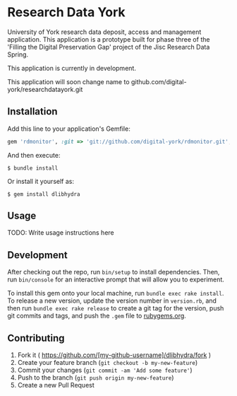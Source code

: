 # Research Data York

University of York research data deposit, access and management application. This application is a prototype built for
phase three of the 'Filling the Digital Preservation Gap' project of the Jisc Research Data Spring.

This application is currently in development.

This application will soon change name to github.com/digital-york/researchdatayork.git

## Installation

Add this line to your application's Gemfile:

```ruby
gem 'rdmonitor', :git => 'git://github.com/digital-york/rdmonitor.git', branch: 'master'
```

And then execute:

    $ bundle install

Or install it yourself as:

    $ gem install dlibhydra

## Usage

TODO: Write usage instructions here

## Development

After checking out the repo, run `bin/setup` to install dependencies. Then, run `bin/console` for an interactive prompt that will allow you to experiment.

To install this gem onto your local machine, run `bundle exec rake install`. To release a new version, update the version number in `version.rb`, and then run `bundle exec rake release` to create a git tag for the version, push git commits and tags, and push the `.gem` file to [rubygems.org](https://rubygems.org).

## Contributing

1. Fork it ( https://github.com/[my-github-username]/dlibhydra/fork )
2. Create your feature branch (`git checkout -b my-new-feature`)
3. Commit your changes (`git commit -am 'Add some feature'`)
4. Push to the branch (`git push origin my-new-feature`)
5. Create a new Pull Request



